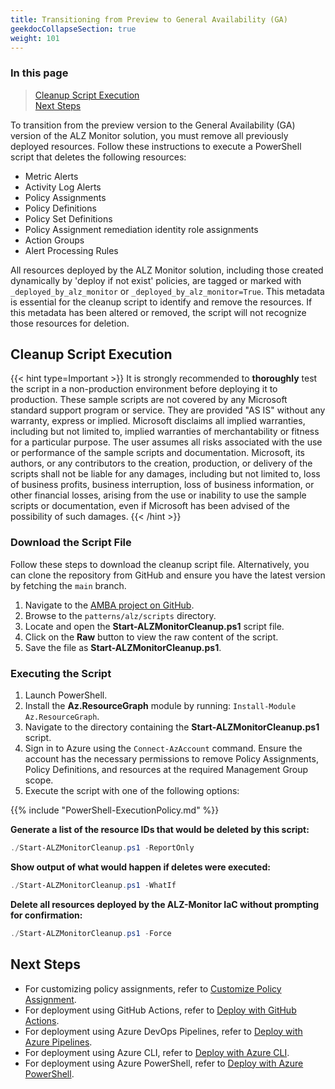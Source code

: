 ```yaml
---
title: Transitioning from Preview to General Availability (GA)
geekdocCollapseSection: true
weight: 101
---
```


### In this page

> [Cleanup Script Execution](../Moving-from-preview-to-GA#cleanup-script-execution) </br>
> [Next Steps](../Moving-from-preview-to-GA#next-steps) </br>

To transition from the preview version to the General Availability (GA) version of the ALZ Monitor solution, you must remove all previously deployed resources. Follow these instructions to execute a PowerShell script that deletes the following resources:

- Metric Alerts
- Activity Log Alerts
- Policy Assignments
- Policy Definitions
- Policy Set Definitions
- Policy Assignment remediation identity role assignments
- Action Groups
- Alert Processing Rules

All resources deployed by the ALZ Monitor solution, including those created dynamically by 'deploy if not exist' policies, are tagged or marked with `_deployed_by_alz_monitor` or `_deployed_by_alz_monitor=True`. This metadata is essential for the cleanup script to identify and remove the resources. If this metadata has been altered or removed, the script will not recognize those resources for deletion.

## Cleanup Script Execution

{{< hint type=Important >}}
It is strongly recommended to **thoroughly** test the script in a non-production environment before deploying it to production. These sample scripts are not covered by any Microsoft standard support program or service. They are provided "AS IS" without any warranty, express or implied. Microsoft disclaims all implied warranties, including but not limited to, implied warranties of merchantability or fitness for a particular purpose. The user assumes all risks associated with the use or performance of the sample scripts and documentation. Microsoft, its authors, or any contributors to the creation, production, or delivery of the scripts shall not be liable for any damages, including but not limited to, loss of business profits, business interruption, loss of business information, or other financial losses, arising from the use or inability to use the sample scripts or documentation, even if Microsoft has been advised of the possibility of such damages.
{{< /hint >}}

### Download the Script File

Follow these steps to download the cleanup script file. Alternatively, you can clone the repository from GitHub and ensure you have the latest version by fetching the `main` branch.

1. Navigate to the [AMBA project on GitHub](https://github.com/Azure/azure-monitor-baseline-alerts).
2. Browse to the `patterns/alz/scripts` directory.
3. Locate and open the **Start-ALZMonitorCleanup.ps1** script file.
4. Click on the **Raw** button to view the raw content of the script.
5. Save the file as **Start-ALZMonitorCleanup.ps1**.

### Executing the Script

1. Launch PowerShell.
2. Install the **Az.ResourceGraph** module by running: `Install-Module Az.ResourceGraph`.
3. Navigate to the directory containing the **Start-ALZMonitorCleanup.ps1** script.
4. Sign in to Azure using the `Connect-AzAccount` command. Ensure the account has the necessary permissions to remove Policy Assignments, Policy Definitions, and resources at the required Management Group scope.
5. Execute the script with one of the following options:

  {{% include "PowerShell-ExecutionPolicy.md" %}}

  **Generate a list of the resource IDs that would be deleted by this script:**

  ```powershell
  ./Start-ALZMonitorCleanup.ps1 -ReportOnly
  ```

  **Show output of what would happen if deletes were executed:**

  ```powershell
  ./Start-ALZMonitorCleanup.ps1 -WhatIf
  ```

  **Delete all resources deployed by the ALZ-Monitor IaC without prompting for confirmation:**

  ```powershell
  ./Start-ALZMonitorCleanup.ps1 -Force
  ```

## Next Steps

- For customizing policy assignments, refer to [Customize Policy Assignment](../../HowTo/deploy/Customize-Policy-Assignment).
- For deployment using GitHub Actions, refer to [Deploy with GitHub Actions](../../HowTo/deploy/Deploy-with-GitHub-Actions).
- For deployment using Azure DevOps Pipelines, refer to [Deploy with Azure Pipelines](../../HowTo/deploy/Deploy-with-Azure-Pipelines).
- For deployment using Azure CLI, refer to [Deploy with Azure CLI](../../HowTo/deploy/Deploy-with-Azure-CLI).
- For deployment using Azure PowerShell, refer to [Deploy with Azure PowerShell](../../HowTo/deploy/Deploy-with-Azure-PowerShell).
